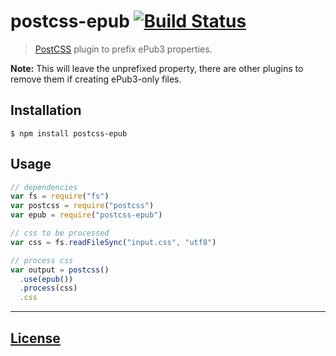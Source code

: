 # postcss-epub [![Build Status](https://travis-ci.org/Rycochet/postcss-epub.png)](https://travis-ci.org/Rycochet/postcss-epub)

> [PostCSS](https://github.com/postcss/postcss) plugin to prefix ePub3 properties.

**Note:** This will leave the unprefixed property, there are other plugins to remove them if creating ePub3-only files.

## Installation

    $ npm install postcss-epub

## Usage

```js
// dependencies
var fs = require("fs")
var postcss = require("postcss")
var epub = require("postcss-epub")

// css to be processed
var css = fs.readFileSync("input.css", "utf8")

// process css
var output = postcss()
  .use(epub())
  .process(css)
  .css
```

---

## [License](LICENSE)
